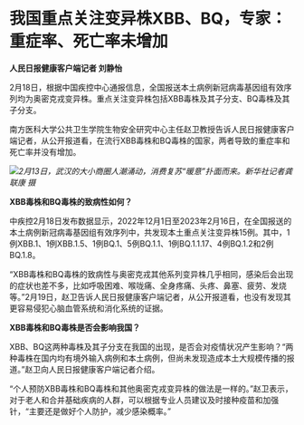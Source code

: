# 我国重点关注变异株XBB、BQ，专家：重症率、死亡率未增加

**人民日报健康客户端记者 刘静怡**

2月18日，根据中国疾控中心通报信息，全国报送本土病例新冠病毒基因组有效序列均为奥密克戎变异株。重点关注变异株包括XBB毒株及其子分支、BQ毒株及其子分支。

南方医科大学公共卫生学院生物安全研究中心主任赵卫教授告诉人民日报健康客户端记者，从公开报道看，在流行XBB毒株和BQ毒株的国家，两者导致的重症率和死亡率并没有增加。

![](https://inews.gtimg.com/om_bt/OIDS5flFuG6-zZgVm5cOHyVqDMQ3zfe3AdNxkiVbMBnu0AA/1000)_2月13日，武汉的大小商圈人潮涌动，消费复苏“暖意”扑面而来。新华社记者龚联康
摄_

**XBB毒株和BQ毒株的致病性如何？**

中疾控2月18日发布数据显示，2022年12月1日至2023年2月16日，在全国报送的本土病例新冠病毒基因组有效序列中，共发现本土重点关注变异株15例。其中，1例XBB.1、1例XBB.1.5、1例BQ.1、5例BQ.1.1、1例BQ.1.1.17、4例BQ.1.2和2例BQ.1.8。

“XBB毒株和BQ毒株的致病性与奥密克戎其他系列变异株几乎相同，感染后会出现的症状也差不多，比如呼吸困难、喉咙痛、全身疼痛、头疼、鼻塞、疲劳、发烧等。”2月19日，赵卫告诉人民日报健康客户端记者，从公开报道看，也没有发现其更容易侵犯心脑血管系统和消化系统的证据。

**XBB毒株和BQ毒株是否会影响我国？**

XBB、BQ这两种毒株及其子分支在我国的出现，是否会对疫情状况产生影响？“两种毒株在国内均有境外输入病例和本土病例，但尚未发现造成本土大规模传播的报道。”赵卫向人民日报健康客户端记者介绍。

“个人预防XBB毒株和BQ毒株和其他奥密克戎变异株的做法是一样的。”赵卫表示，对于老人和合并基础疾病的人群，可以根据专业人员建议及时接种疫苗和加强针，“主要还是做好个人防护，减少感染概率。”

